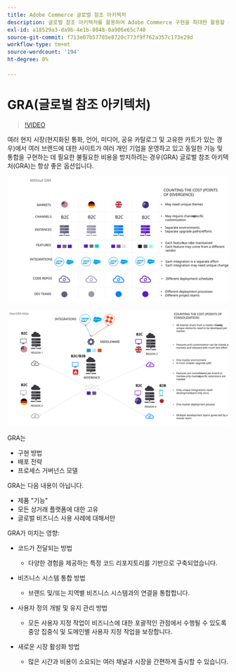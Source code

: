 ```yaml
---
title: Adobe Commerce 글로벌 참조 아키텍처
description: 글로벌 참조 아키텍처를 활용하여 Adobe Commerce 구현을 최대한 활용할 수 있습니다.
exl-id: a18529a3-da9b-4e1b-8048-0a906e65c740
source-git-commit: f713e07b57705e8720c773f9f762a357c173e29d
workflow-type: tm+mt
source-wordcount: '194'
ht-degree: 0%

---
```


# GRA(글로벌 참조 아키텍처)

>[!VIDEO](https://video.tv.adobe.com/v/3410528/?quality=12&learn=on)

여러 현지 시장(현지화된 통화, 언어, 미디어, 공유 카탈로그 및 고유한 카트가 있는 경우)에서 여러 브랜드에 대한 사이트가 여러 개인 기업을 운영하고 있고 동일한 기능 및 통합을 구현하는 데 필요한 불필요한 비용을 방지하려는 경우(GRA) 글로벌 참조 아키텍처(GRA)는 항상 좋은 옵션입니다.

![아키텍처의 차이 비용을 설명하는 표](../../assets/playbooks/divergent-architecture.svg)

![아키텍처 통합 비용을 설명하는 표](../../assets/playbooks/consolidated-architecture.svg)

GRA는

- 구현 방법
- 배포 전략
- 프로세스 거버넌스 모델

GRA는 다음 내용이 아닙니다.

- 제품 &quot;기능&quot;
- 모든 상거래 플랫폼에 대한 고유
- 글로벌 비즈니스 사용 사례에 대해서만

GRA가 미치는 영향:

- 코드가 전달되는 방법

   - 다양한 경험을 제공하는 특정 코드 리포지토리를 기반으로 구축되었습니다.

- 비즈니스 시스템 통합 방법

   - 브랜드 및/또는 지역별 비즈니스 시스템과의 연결을 통합합니다.

- 사용자 정의 개발 및 유지 관리 방법

   - 모든 사용자 지정 작업이 비즈니스에 대한 포괄적인 관점에서 수행될 수 있도록 중앙 집중식 및 도메인별 사용자 지정 작업을 보장합니다.

- 새로운 시장 활성화 방법

   - 많은 시간과 비용이 소요되는 여러 채널과 시장을 간편하게 출시할 수 있습니다.
